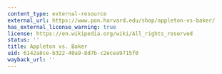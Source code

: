 ```yaml
---
content_type: external-resource
external_url: https://www.pon.harvard.edu/shop/appleton-vs-baker/
has_external_license_warning: true
license: https://en.wikipedia.org/wiki/All_rights_reserved
status: ''
title: Appleton vs. Baker
uid: 6142a8ce-b322-40a9-8d7b-c2ecea9715f0
wayback_url: ''
---
```

